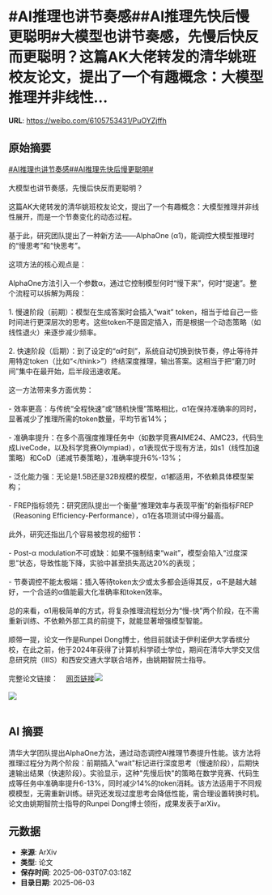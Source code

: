 # #AI推理也讲节奏感##AI推理先快后慢更聪明#大模型也讲节奏感，先慢后快反而更聪明？这篇AK大佬转发的清华姚班校友论文，提出了一个有趣概念：大模型推理并非线性...

**URL**: https://weibo.com/6105753431/PuOYZjffh

## 原始摘要

<a href="https://m.weibo.cn/search?containerid=231522type%3D1%26t%3D10%26q%3D%23AI%E6%8E%A8%E7%90%86%E4%B9%9F%E8%AE%B2%E8%8A%82%E5%A5%8F%E6%84%9F%23&amp;extparam=%23AI%E6%8E%A8%E7%90%86%E4%B9%9F%E8%AE%B2%E8%8A%82%E5%A5%8F%E6%84%9F%23" data-hide=""><span class="surl-text">#AI推理也讲节奏感#</span></a><a href="https://m.weibo.cn/search?containerid=231522type%3D1%26t%3D10%26q%3D%23AI%E6%8E%A8%E7%90%86%E5%85%88%E5%BF%AB%E5%90%8E%E6%85%A2%E6%9B%B4%E8%81%AA%E6%98%8E%23&amp;extparam=%23AI%E6%8E%A8%E7%90%86%E5%85%88%E5%BF%AB%E5%90%8E%E6%85%A2%E6%9B%B4%E8%81%AA%E6%98%8E%23" data-hide=""><span class="surl-text">#AI推理先快后慢更聪明#</span></a><br><br>大模型也讲节奏感，先慢后快反而更聪明？<br><br>这篇AK大佬转发的清华姚班校友论文，提出了一个有趣概念：大模型推理并非线性展开，而是一个节奏变化的动态过程。<br><br>基于此，研究团队提出了一种新方法——AlphaOne (α1)，能调控大模型推理时的“慢思考”和“快思考”。<br><br>这项方法的核心观点是：<br><br>AlphaOne方法引入一个参数α，通过它控制模型何时“慢下来”，何时“提速”。整个流程可以拆解为两段：<br><br>1. 慢速阶段（前期）：模型在生成答案时会插入“wait” token，相当于给自己一些时间进行更深层次的思考。这些token不是固定插入，而是根据一个动态策略（如线性退火）来逐步减少频率。<br><br>2. 快速阶段（后期）：到了设定的“α时刻”，系统自动切换到快节奏，停止等待并用特定token（比如“&lt;/think&gt;”）终结深度推理，输出答案。这相当于把“磨刀时间”集中在最开始，后半段迅速收尾。<br><br>这一方法带来多方面优势：<br><br>- 效率更高：与传统“全程快速”或“随机快慢”策略相比，α1在保持准确率的同时，显著减少了推理所需的token数量，平均节省14%；<br><br>- 准确率提升：在多个高强度推理任务中（如数学竞赛AIME24、AMC23，代码生成LiveCode，以及科学竞赛Olympiad），α1表现优于现有方法，如s1（线性加速策略）和CoD（递减节奏策略），准确率提升6%-13%；<br><br>- 泛化能力强：无论是1.5B还是32B规模的模型，α1都适用，不依赖具体模型架构；<br><br>- FREP指标领先：研究团队提出一个衡量“推理效率与表现平衡”的新指标FREP（Reasoning Efficiency-Performance），α1在各项测试中得分最高。<br><br>此外，研究还指出几个容易被忽视的细节：<br><br>- Post-α modulation不可或缺：如果不强制结束“wait”，模型会陷入“过度深思”状态，导致性能下降，实验中甚至损失高达20%的表现；<br><br>- 节奏调控不能太极端：插入等待token太少或太多都会适得其反，α不是越大越好，一个合适的α值能最大化准确率和token效率。<br><br>总的来看，α1用极简单的方式，将复杂推理流程划分为“慢-快”两个阶段，在不需重新训练、不依赖外部工具的前提下，就能显著增强模型智能。<br><br>顺带一提，论文一作是Runpei Dong博士，他目前就读于伊利诺伊大学香槟分校，在此之前，他于2024年获得了计算机科学硕士学位，期间在清华大学交叉信息研究院（IIIS）和西安交通大学联合培养，由姚期智院士指导。<br><br>完整论文链接：<a href="https://weibo.cn/sinaurl?u=https%3A%2F%2Farxiv.org%2Fabs%2F2505.24863" data-hide=""><span class="url-icon"><img style="width: 1rem;height: 1rem" src="https://h5.sinaimg.cn/upload/2015/09/25/3/timeline_card_small_web_default.png" referrerpolicy="no-referrer"></span><span class="surl-text">网页链接</span></a><img style="" src="https://tvax2.sinaimg.cn/large/006Fd7o3gy1i224kva0n2j314o16w7s4.jpg" referrerpolicy="no-referrer"><br><br><img style="" src="https://tvax1.sinaimg.cn/large/006Fd7o3gy1i224kvvw04j30xb0mona5.jpg" referrerpolicy="no-referrer"><br><br>

## AI 摘要

清华大学团队提出AlphaOne方法，通过动态调控AI推理节奏提升性能。该方法将推理过程分为两个阶段：前期插入"wait"标记进行深度思考（慢速阶段），后期快速输出结果（快速阶段）。实验显示，这种"先慢后快"的策略在数学竞赛、代码生成等任务中准确率提升6-13%，同时减少14%的token消耗。该方法适用于不同规模模型，无需重新训练。研究还发现过度思考会降低性能，需合理设置转换时机。论文由姚期智院士指导的Runpei Dong博士领衔，成果发表于arXiv。

## 元数据

- **来源**: ArXiv
- **类型**: 论文
- **保存时间**: 2025-06-03T07:03:18Z
- **目录日期**: 2025-06-03

